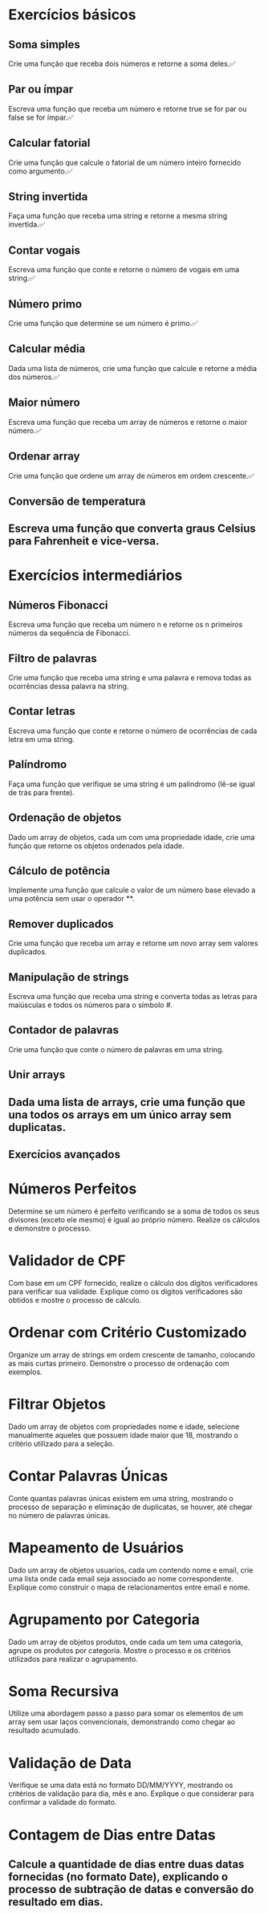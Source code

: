 # Exercícios básicos
## Soma simples
Crie uma função que receba dois números e retorne a soma deles.✅

## Par ou ímpar
Escreva uma função que receba um número e retorne true se for par ou false se for ímpar.✅

## Calcular fatorial
Crie uma função que calcule o fatorial de um número inteiro fornecido como argumento.✅

## String invertida
Faça uma função que receba uma string e retorne a mesma string invertida.✅

## Contar vogais
Escreva uma função que conte e retorne o número de vogais em uma string.✅

## Número primo
Crie uma função que determine se um número é primo.✅

## Calcular média
Dada uma lista de números, crie uma função que calcule e retorne a média dos números.✅

## Maior número
Escreva uma função que receba um array de números e retorne o maior número.✅

## Ordenar array
Crie uma função que ordene um array de números em ordem crescente.✅

## Conversão de temperatura
Escreva uma função que converta graus Celsius para Fahrenheit e vice-versa.
-----------------------------------------------------------------------------------------

# Exercícios intermediários
## Números Fibonacci
Escreva uma função que receba um número n e retorne os n primeiros números da sequência de Fibonacci.

## Filtro de palavras
Crie uma função que receba uma string e uma palavra e remova todas as ocorrências dessa palavra na string.

## Contar letras
Escreva uma função que conte e retorne o número de ocorrências de cada letra em uma string.

## Palíndromo
Faça uma função que verifique se uma string é um palíndromo (lê-se igual de trás para frente).

## Ordenação de objetos
Dado um array de objetos, cada um com uma propriedade idade, crie uma função que retorne os objetos ordenados pela idade.

## Cálculo de potência
Implemente uma função que calcule o valor de um número base elevado a uma potência sem usar o operador **.

## Remover duplicados
Crie uma função que receba um array e retorne um novo array sem valores duplicados.

## Manipulação de strings
Escreva uma função que receba uma string e converta todas as letras para maiúsculas e todos os números para o símbolo #.

## Contador de palavras
Crie uma função que conte o número de palavras em uma string.

## Unir arrays
Dada uma lista de arrays, crie uma função que una todos os arrays em um único array sem duplicatas.
-----------------------------------------------------------------------------------------

## Exercícios avançados
# Números Perfeitos
Determine se um número é perfeito verificando se a soma de todos os seus divisores (exceto ele mesmo) é igual ao próprio número. Realize os cálculos e demonstre o processo.

# Validador de CPF
Com base em um CPF fornecido, realize o cálculo dos dígitos verificadores para verificar sua validade. Explique como os dígitos verificadores são obtidos e mostre o processo de cálculo.

# Ordenar com Critério Customizado
Organize um array de strings em ordem crescente de tamanho, colocando as mais curtas primeiro. Demonstre o processo de ordenação com exemplos.

# Filtrar Objetos
Dado um array de objetos com propriedades nome e idade, selecione manualmente aqueles que possuem idade maior que 18, mostrando o critério utilizado para a seleção.

# Contar Palavras Únicas
Conte quantas palavras únicas existem em uma string, mostrando o processo de separação e eliminação de duplicatas, se houver, até chegar no número de palavras únicas.

# Mapeamento de Usuários
Dado um array de objetos usuarios, cada um contendo nome e email, crie uma lista onde cada email seja associado ao nome correspondente. Explique como construir o mapa de relacionamentos entre email e nome.

# Agrupamento por Categoria
Dado um array de objetos produtos, onde cada um tem uma categoria, agrupe os produtos por categoria. Mostre o processo e os critérios utilizados para realizar o agrupamento.

# Soma Recursiva
Utilize uma abordagem passo a passo para somar os elementos de um array sem usar laços convencionais, demonstrando como chegar ao resultado acumulado.

# Validação de Data
Verifique se uma data está no formato DD/MM/YYYY, mostrando os critérios de validação para dia, mês e ano. Explique o que considerar para confirmar a validade do formato.

# Contagem de Dias entre Datas
Calcule a quantidade de dias entre duas datas fornecidas (no formato Date), explicando o processo de subtração de datas e conversão do resultado em dias.
-----------------------------------------------------------------------------------------